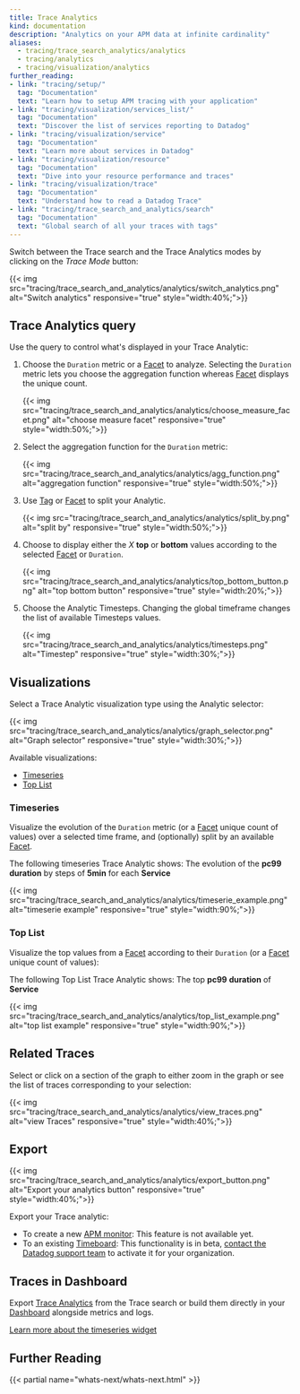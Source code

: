 ```yaml
---
title: Trace Analytics
kind: documentation
description: "Analytics on your APM data at infinite cardinality"
aliases:
  - tracing/trace_search_analytics/analytics
  - tracing/analytics
  - tracing/visualization/analytics
further_reading:
- link: "tracing/setup/"
  tag: "Documentation"
  text: "Learn how to setup APM tracing with your application"
- link: "tracing/visualization/services_list/"
  tag: "Documentation"
  text: "Discover the list of services reporting to Datadog"
- link: "tracing/visualization/service"
  tag: "Documentation"
  text: "Learn more about services in Datadog"
- link: "tracing/visualization/resource"
  tag: "Documentation"
  text: "Dive into your resource performance and traces"
- link: "tracing/visualization/trace"
  tag: "Documentation"
  text: "Understand how to read a Datadog Trace"
- link: "tracing/trace_search_and_analytics/search"
  tag: "Documentation"
  text: "Global search of all your traces with tags"
---
```


Switch between the Trace search and the Trace Analytics modes by clicking on the *Trace Mode* button:

{{< img src="tracing/trace_search_and_analytics/analytics/switch_analytics.png" alt="Switch analytics" responsive="true" style="width:40%;">}}

## Trace Analytics query

Use the query to control what's displayed in your Trace Analytic:

1. Choose the `Duration` metric or a [Facet][1] to analyze. Selecting the `Duration` metric lets you choose the aggregation function whereas [Facet][1] displays the unique count.

    {{< img src="tracing/trace_search_and_analytics/analytics/choose_measure_facet.png" alt="choose measure facet" responsive="true" style="width:50%;">}}

2. Select the aggregation function for the `Duration` metric:

    {{< img src="tracing/trace_search_and_analytics/analytics/agg_function.png" alt="aggregation function" responsive="true" style="width:50%;">}}

3. Use [Tag][2] or [Facet][1] to split your Analytic.

    {{< img src="tracing/trace_search_and_analytics/analytics/split_by.png" alt="split by" responsive="true" style="width:50%;">}}

4. Choose to display either the *X* **top** or **bottom** values according to the selected [Facet][1] or `Duration`.

    {{< img src="tracing/trace_search_and_analytics/analytics/top_bottom_button.png" alt="top bottom button" responsive="true" style="width:20%;">}}

5. Choose the Analytic Timesteps.
  Changing the global timeframe changes the list of available Timesteps values.

    {{< img src="tracing/trace_search_and_analytics/analytics/timesteps.png" alt="Timestep" responsive="true" style="width:30%;">}}

## Visualizations

Select a Trace Analytic visualization type using the Analytic selector:

{{< img src="tracing/trace_search_and_analytics/analytics/graph_selector.png" alt="Graph selector" responsive="true" style="width:30%;">}}

Available visualizations:

* [Timeseries](#timeseries)
* [Top List](#top-list)

### Timeseries

Visualize the evolution of the `Duration` metric (or a [Facet][1] unique count of values) over a selected time frame, and (optionally) split by an available [Facet][1].

The following timeseries Trace Analytic shows:
The evolution of the **pc99** **duration** by steps of **5min** for each **Service**

{{< img src="tracing/trace_search_and_analytics/analytics/timeserie_example.png" alt="timeserie example" responsive="true" style="width:90%;">}}

### Top List

Visualize the top values from a [Facet][1] according to their `Duration` (or a [Facet][1] unique count of values):

The following Top List Trace Analytic shows:
The top **pc99** **duration** of **Service**

{{< img src="tracing/trace_search_and_analytics/analytics/top_list_example.png" alt="top list example" responsive="true" style="width:90%;">}}

## Related Traces

Select or click on a section of the graph to either zoom in the graph or see the list of traces corresponding to your selection:

{{< img src="tracing/trace_search_and_analytics/analytics/view_traces.png" alt="view Traces" responsive="true" style="width:40%;">}}

## Export

{{< img src="tracing/trace_search_and_analytics/analytics/export_button.png" alt="Export your analytics button" responsive="true" style="width:40%;">}}

Export your Trace analytic:

* To create a new [APM monitor][3]:
    This feature is not available yet.
* To an existing [Timeboard][4]:
    This functionality is in beta, [contact the Datadog support team][5] to activate it for your organization.

## Traces in Dashboard

Export [Trace Analytics][6] from the Trace search or build them directly in your [Dashboard][7] alongside metrics and logs.

[Learn more about the timeseries widget][8]

## Further Reading

{{< partial name="whats-next/whats-next.html" >}}

[1]: /tracing/trace_search_and_analytics/search/#facets
[2]: /tracing/trace_search_and_analytics/search/#measures
[3]: /monitors/monitor_types/apm
[4]: /graphing/dashboards/timeboard
[5]: /help
[6]: /graphing/widgets/timeseries
[7]: /graphing/dashboards
[8]: /graphing/widgets/timeseries
